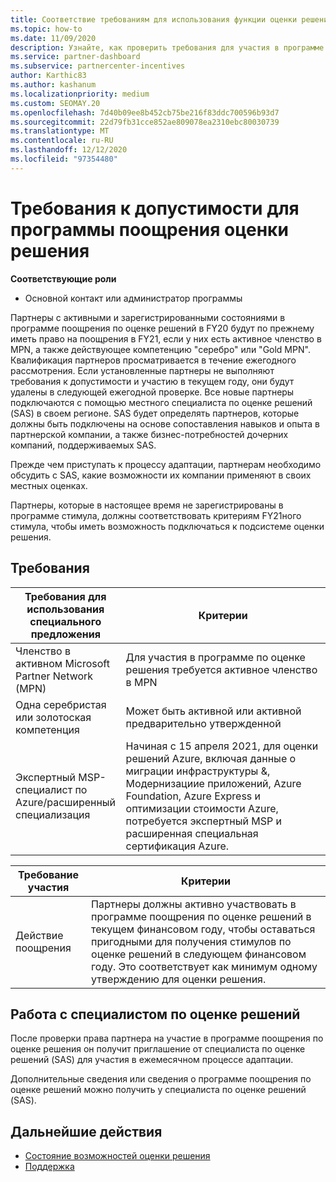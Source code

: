 ```yaml
---
title: Соответствие требованиям для использования функции оценки решений
ms.topic: how-to
ms.date: 11/09/2020
description: Узнайте, как проверить требования для участия в программе поощрения по оценке решений.
ms.service: partner-dashboard
ms.subservice: partnercenter-incentives
author: Karthic83
ms.author: kashanum
ms.localizationpriority: medium
ms.custom: SEOMAY.20
ms.openlocfilehash: 7d40b09ee8b452cb75be216f83ddc700596b93d7
ms.sourcegitcommit: 22d79fb31cce852ae809078ea2310ebc80030739
ms.translationtype: MT
ms.contentlocale: ru-RU
ms.lasthandoff: 12/12/2020
ms.locfileid: "97354480"
---
```

# <a name="eligibility-requirements-for-the-solution-assessment-incentives-program"></a>Требования к допустимости для программы поощрения оценки решения

**Соответствующие роли**

- Основной контакт или администратор программы

Партнеры с активными и зарегистрированными состояниями в программе поощрения по оценке решений в FY20 будут по прежнему иметь право на поощрения в FY21, если у них есть активное членство в MPN, а также действующее компетенцию "серебро" или "Gold MPN". Квалификация партнеров просматривается в течение ежегодного рассмотрения. Если установленные партнеры не выполняют требования к допустимости и участию в текущем году, они будут удалены в следующей ежегодной проверке. Все новые партнеры подключаются с помощью местного специалиста по оценке решений (SAS) в своем регионе. SAS будет определять партнеров, которые должны быть подключены на основе сопоставления навыков и опыта в партнерской компании, а также бизнес-потребностей дочерних компаний, поддерживаемых SAS.

Прежде чем приступать к процессу адаптации, партнерам необходимо обсудить с SAS, какие возможности их компании применяют в своих местных оценках.

Партнеры, которые в настоящее время не зарегистрированы в программе стимула, должны соответствовать критериям FY21ного стимула, чтобы иметь возможность подключаться к подсистеме оценки решения.

## <a name="requirements"></a>Требования

|**Требования для использования специального предложения**|**Критерии**|
|-----------------------|------------------|
|Членство в активном Microsoft Partner Network (MPN)|Для участия в программе по оценке решения требуется активное членство в MPN|
|Одна серебристая или золотоская компетенция|Может быть активной или активной предварительно утвержденной|
|Экспертный MSP-специалист по Azure/расширенный специализация|Начиная с 15 апреля 2021, для оценки решений Azure, включая данные о миграции инфраструктуры &, Модернизациие приложений, Azure Foundation, Azure Express и оптимизации стоимости Azure, потребуется экспертный MSP и расширенная специальная сертификация Azure.|

|**Требование участия**|**Критерии**|
|-------------------------|-------------------------------------|
|Действие поощрения|Партнеры должны активно участвовать в программе поощрения по оценке решений в текущем финансовом году, чтобы оставаться пригодными для получения стимулов по оценке решений в следующем финансовом году. Это соответствует как минимум одному утверждению для оценки решения.|

## <a name="work-with-solution-assessment-specialist"></a>Работа с специалистом по оценке решений

После проверки права партнера на участие в программе поощрения по оценке решения он получит приглашение от специалиста по оценке решений (SAS) для участия в ежемесячном процессе адаптации.

Дополнительные сведения или сведения о программе поощрения по оценке решений можно получить у специалиста по оценке решений (SAS).

## <a name="next-steps"></a>Дальнейшие действия

- [Состояние возможностей оценки решения](chip-solution-assessment.md)
- [Поддержка](report-problems-with-partner-center.md)









